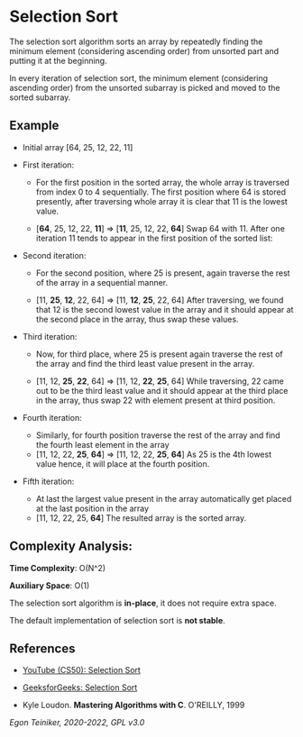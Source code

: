 # Selection Sort

The selection sort algorithm sorts an array by repeatedly finding the minimum element (considering ascending order) from unsorted part and putting it at the beginning.

In every iteration of selection sort, the minimum element (considering ascending order) from the unsorted subarray is picked and moved to the sorted subarray. 

## Example 

* Initial array [64, 25, 12, 22, 11]

* First iteration:
    * For the first position in the sorted array, the whole array is traversed from 
    index 0 to 4 sequentially. The first position where 64 is stored presently, 
    after traversing whole array it is clear that 11 is the lowest value.    

    * [**64**, 25, 12, 22, **11**] => [**11**, 25, 12, 22, **64**]
        Swap 64 with 11. After one iteration 11 tends to appear in the first position of the sorted list:

* Second iteration:
    * For the second position, where 25 is present, again traverse the rest of 
        the  array in a sequential manner.

    * [11, **25**, **12**, 22, 64] => [11, **12**, **25**, 22, 64]
        After traversing, we found that 12 is the second lowest value in the array 
        and it should appear at the second place in the array, thus swap these values.

* Third iteration:
    * Now, for third place, where 25 is present again traverse the rest of the array and find the third least value present in the array.

    * [11, 12, **25**, **22**, 64] => [11, 12, **22**, **25**, 64] 
    While traversing, 22 came out to be the third least value and it should appear at the third place in the array, thus swap 22 with element present at third position.

* Fourth iteration:
    * Similarly, for fourth position traverse the rest of the array and find the fourth least element in the array 
    * [11, 12, 22, **25**, **64**] => [11, 12, 22, **25**, **64**] 
    As 25 is the 4th lowest value hence, it will place at the fourth position.

* Fifth iteration:
    * At last the largest value present in the array automatically get placed at the last position in the array
    * [11, 12, 22, 25, **64**] The resulted array is the sorted array.

    

## Complexity Analysis:

**Time Complexity**: O(N^2) 

**Auxiliary Space**: O(1) 

The selection sort algorithm is **in-place**,  it does not require extra space.

The default implementation of selection sort is **not stable**. 


## References
* [YouTube (CS50): Selection Sort](https://youtu.be/3hH8kTHFw2A)
* [GeeksforGeeks: Selection Sort](https://www.geeksforgeeks.org/selection-sort/)

* Kyle Loudon. **Mastering Algorithms with C**. O'REILLY, 1999
 
*Egon Teiniker, 2020-2022, GPL v3.0* 